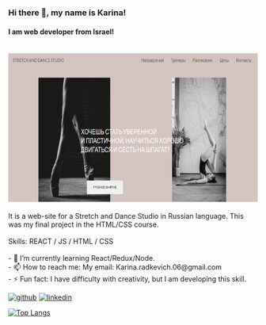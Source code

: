 ### Hi there 👋, my name is Karina!
#### I am web developer from Israel!
<br>
<div align="center">
  <img src="page.png" width="600" height="300"/>
</div>
<br>
It is a web-site for a Stretch and Dance Studio in Russian language.
This was my final project in the HTML/CSS course. 
<br>
<br>
Skills: REACT / JS / HTML / CSS
<br>
<br>
- 🌱 I’m currently learning React/Redux/Node. 
<br>
- 📫 How to reach me: My email: Karina.radkevich.06@gmail.com 
<br>
- ⚡ Fun fact:  I have difficulty with creativity, but I am developing this skill. 
 
[<img src='https://cdn.jsdelivr.net/npm/simple-icons@3.0.1/icons/github.svg' alt='github' height='40'>](https://github.com/KarinaRadkevich)  [<img src='https://cdn.jsdelivr.net/npm/simple-icons@3.0.1/icons/linkedin.svg' alt='linkedin' height='40'>](https://www.linkedin.com/in/KarinaRadkevich/)  

[![Top Langs](https://github-readme-stats.vercel.app/api/top-langs/?username=KarinaRadkevich)](https://github.com/anuraghazra/github-readme-stats)

